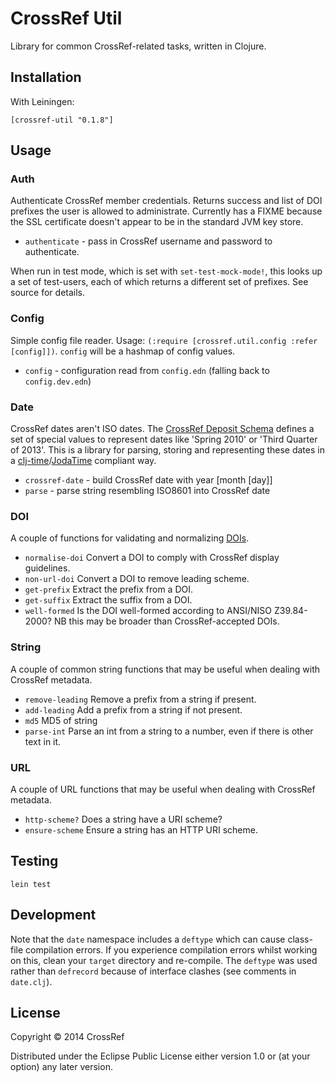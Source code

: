 # CrossRef Util

Library for common CrossRef-related tasks, written in Clojure.

## Installation

With Leiningen:

    [crossref-util "0.1.8"]
    
## Usage

### Auth

Authenticate CrossRef member credentials. Returns success and list of DOI prefixes the user is allowed to administrate. Currently has a FIXME because the SSL certificate doesn't appear to be in the standard JVM key store.

 - `authenticate` - pass in CrossRef username and password to authenticate.

When run in test mode, which is set with `set-test-mock-mode!`, this looks up a set of test-users, each of which returns a different set of prefixes. See source for details.

### Config

Simple config file reader. Usage: `(:require [crossref.util.config :refer [config]])`. `config` will be a hashmap of config values.

 - `config` - configuration read from `config.edn` (falling back to `config.dev.edn`)

### Date

CrossRef dates aren't ISO dates. The [CrossRef Deposit Schema](http://www.crossref.org/help/schema_doc/4.3.4/4_3_4.html#month) defines a set of special values to represent dates like 'Spring 2010' or 'Third Quarter of 2013'. This is a library for parsing, storing and representing these dates in a [clj-time](https://github.com/seancorfield/clj-time)/[JodaTime](http://www.joda.org/joda-time/) compliant way.

 - `crossref-date` - build CrossRef date with year [month [day]]
 - `parse` - parse string resembling ISO8601 into CrossRef date

### DOI

A couple of functions for validating and normalizing [DOIs](http://www.crossref.org/02publishers/doi_display_guidelines.html).

 - `normalise-doi` Convert a DOI to comply with CrossRef display guidelines.
 - `non-url-doi` Convert a DOI to remove leading scheme.
 - `get-prefix` Extract the prefix from a DOI.
 - `get-suffix` Extract the suffix from a DOI.
 - `well-formed` Is the DOI well-formed according to ANSI/NISO Z39.84-2000? NB this may be broader than CrossRef-accepted DOIs.

### String

A couple of common string functions that may be useful when dealing with CrossRef metadata.

 - `remove-leading` Remove a prefix from a string if present.
 - `add-leading` Add a prefix from a string if not present.
 - `md5` MD5 of string
 - `parse-int` Parse an int from a string to a number, even if there is other text in it.

### URL

A couple of URL functions that may be useful when dealing with CrossRef metadata.

 - `http-scheme?` Does a string have a URI scheme?
 - `ensure-scheme` Ensure a string has an HTTP URI scheme.

## Testing

`lein test`

## Development

Note that the `date` namespace includes a `deftype` which can cause class-file compilation errors. If you experience compilation errors whilst working on this, clean your `target` directory and re-compile. The `deftype` was used rather than `defrecord` because of interface clashes (see comments in `date.clj`).

## License

Copyright © 2014 CrossRef

Distributed under the Eclipse Public License either version 1.0 or (at
your option) any later version.
